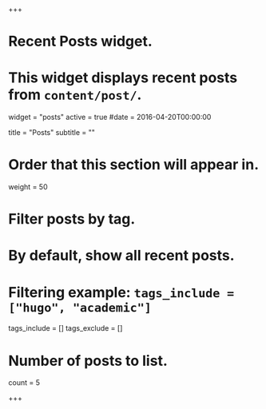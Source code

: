 +++
# Recent Posts widget.
# This widget displays recent posts from `content/post/`.
widget = "posts"
active = true
#date = 2016-04-20T00:00:00

title = "Posts"
subtitle = ""

# Order that this section will appear in.
weight = 50

# Filter posts by tag.
#  By default, show all recent posts.
#  Filtering example: `tags_include = ["hugo", "academic"]`
tags_include = []
tags_exclude = []

# Number of posts to list.
count = 5

+++

